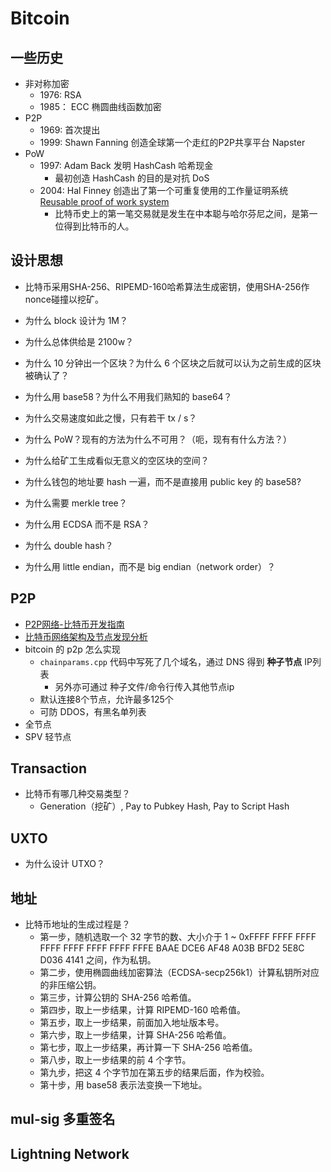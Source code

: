# Bitcoin

## 一些历史
+ 非对称加密
    * 1976: RSA
    * 1985： ECC 椭圆曲线函数加密
+ P2P
    * 1969: 首次提出
    * 1999: Shawn Fanning 创造全球第一个走红的P2P共享平台 Napster
+ PoW
    * 1997: Adam Back 发明 HashCash 哈希现金
        - 最初创造 HashCash 的目的是对抗 DoS
    * 2004: Hal Finney 创造出了第一个可重复使用的工作量证明系统 [Reusable proof of work system](http://en.wikipedia.org/wiki/Proof-of-work_system)
        - 比特币史上的第一笔交易就是发生在中本聪与哈尔芬尼之间，是第一位得到比特币的人。


## 设计思想
+ 比特币采用SHA-256、RIPEMD-160哈希算法生成密钥，使用SHA-256作nonce碰撞以挖矿。

+ 为什么 block 设计为 1M？

+ 为什么总体供给是 2100w？

+ 为什么 10 分钟出一个区块？为什么 6 个区块之后就可以认为之前生成的区块被确认了？

+ 为什么用 base58？为什么不用我们熟知的 base64？

+ 为什么交易速度如此之慢，只有若干 tx / s？

+ 为什么 PoW？现有的方法为什么不可用？（呃，现有有什么方法？）

+ 为什么给矿工生成看似无意义的空区块的空间？

+ 为什么钱包的地址要 hash 一遍，而不是直接用 public key 的 base58?


+ 为什么需要 merkle tree？

+ 为什么用 ECDSA 而不是 RSA？

+ 为什么 double hash？

+ 为什么用 little endian，而不是 big endian（network order）？


## P2P
+ [P2P网络-比特币开发指南](https://www.jianshu.com/p/a737d79501f2)
+ [比特币网络架构及节点发现分析](http://www.cnblogs.com/mazhiyong/p/8431455.html)
+ bitcoin 的 p2p 怎么实现
    * `chainparams.cpp` 代码中写死了几个域名，通过 DNS 得到 __种子节点__ IP列表
        - 另外亦可通过 种子文件/命令行传入其他节点ip 
    * 默认连接8个节点，允许最多125个
    * 可防 DDOS，有黑名单列表
+ 全节点
+ SPV 轻节点

## Transaction
+ 比特币有哪几种交易类型？
    * Generation（挖矿）, Pay to Pubkey Hash, Pay to Script Hash 

## UXTO
+ 为什么设计 UTXO？


## 地址
+ 比特币地址的生成过程是？ 
    * 第一步，随机选取一个 32 字节的数、大小介于 1 ~ 0xFFFF FFFF FFFF FFFF FFFF FFFF FFFF FFFE BAAE DCE6 AF48 A03B BFD2 5E8C D036 4141 之间，作为私钥。 
    * 第二步，使用椭圆曲线加密算法（ECDSA-secp256k1）计算私钥所对应的非压缩公钥。  
    * 第三步，计算公钥的 SHA-256 哈希值。
    * 第四步，取上一步结果，计算 RIPEMD-160 哈希值。
    * 第五步，取上一步结果，前面加入地址版本号。
    * 第六步，取上一步结果，计算 SHA-256 哈希值。
    * 第七步，取上一步结果，再计算一下 SHA-256 哈希值。
    * 第八步，取上一步结果的前 4 个字节。
    * 第九步，把这 4 个字节加在第五步的结果后面，作为校验。
    * 第十步，用 base58 表示法变换一下地址。

## mul-sig 多重签名

## Lightning Network
